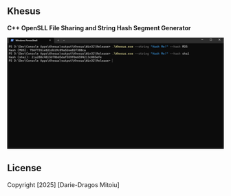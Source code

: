 ## Khesus

**C++ OpenSLL File Sharing and String Hash Segment Generator**

![](docs/8950dd675492fa2c4981f6bddc083fa4.png)

## License

Copyright [2025] [Darie-Dragos Mitoiu]
